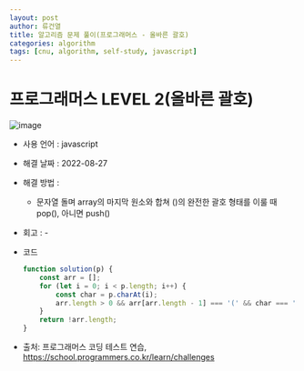```yaml
---
layout: post
author: 류건열
title: 알고리즘 문제 풀이(프로그래머스 - 올바른 괄호)
categories: algorithm
tags: [cnu, algorithm, self-study, javascript]
---
```


# 프로그래머스 LEVEL 2(올바른 괄호)

  ![image](https://user-images.githubusercontent.com/34560965/186835506-ca451d8b-f7d2-4734-bce9-40c03a5b19ab.png)

  - 사용 언어 : javascript

  - 해결 날짜 : 2022-08-27

  - 해결 방법 :

    - 문자열 돌며 array의 마지막 원소와 합쳐 ()의 완전한 괄호 형태를 이룰 때 pop(), 아니면 push()

  - 회고 : -

  - 코드

    ```javascript
    function solution(p) {
        const arr = [];
        for (let i = 0; i < p.length; i++) {
            const char = p.charAt(i);
            arr.length > 0 && arr[arr.length - 1] === '(' && char === ')' ? arr.pop() : arr.push(char);
        }
        return !arr.length;
    }
    ```
    
  - 출처: 프로그래머스 코딩 테스트 연습, https://school.programmers.co.kr/learn/challenges
